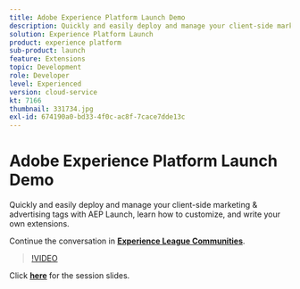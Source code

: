```yaml
---
title: Adobe Experience Platform Launch Demo
description: Quickly and easily deploy and manage your client-side marketing & advertising tags with AEP Launch, learn how to customize, and write your own extensions. This session was delivered as part of Adobe Developers Live Content event.
solution: Experience Platform Launch
product: experience platform
sub-product: launch
feature: Extensions
topic: Development
role: Developer
level: Experienced
version: cloud-service
kt: 7166
thumbnail: 331734.jpg
exl-id: 674190a0-bd33-4f0c-ac8f-7cace7dde13c
---
```

# Adobe Experience Platform Launch Demo

Quickly and easily deploy and manage your client-side marketing & advertising tags with AEP Launch, learn how to customize, and write your own extensions.

Continue the conversation in **[Experience League Communities](http://adobe.ly/36Yd3v6)**.

>[!VIDEO](https://video.tv.adobe.com/v/331734/?quality=12&learn=on&hidetitle=true)

Click **[here](/help/assets/experience-platform-launch-demo.pdf)** for the session slides.
